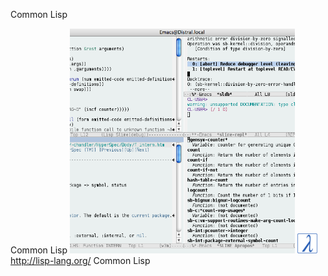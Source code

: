 Common Lisp

Common Lisp
![](../_resources/5a7891c87e46ede1f190ffc746365f14.png)
![](../_resources/469db9e86e40b7ed3e9adb6f663b0009.png)http://lisp-lang.org/
Common Lisp
